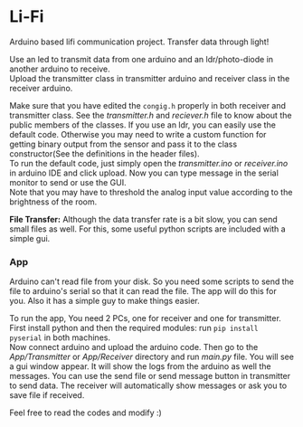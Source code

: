 # Li-Fi
Arduino based lifi communication project. Transfer data through light!  
  
Use an led to transmit data from one arduino and an ldr/photo-diode in another arduino to receive.  
Upload the transmitter class in transmitter arduino and receiver class in the receiver arduino.  
  
Make sure that you have edited the `congig.h` properly in both receiver and transmitter class. See the *transmitter.h* and *reciever.h* file to know about the public members of the classes. If you use an ldr, you can easily use the default code. Otherwise you may need to write a custom function for getting binary output from the sensor and pass it to the class constructor(See the definitions in the header files).  
To run the default code, just simply open the *transmitter.ino* or *receiver.ino* in arduino IDE and click upload. Now you can type message in the serial monitor to send or use the GUI.  
Note that you may have to threshold the analog input value according to the brightness of the room.    

**File Transfer:** Although the data transfer rate is a bit slow, you can send small files as well.
For this, some useful python scripts are included with a simple gui.

### App
Arduino can't read file from your disk. So you need some scripts to send the file to arduino's serial so that it can read the file. The app will do this for you. Also it has a simple guy to make things easier.    

To run the app, You need 2 PCs, one for receiver and one for transmitter. First install python and then the required modules: run `pip install pyserial` in both machines.  
Now connect arduino and upload the arduino code. Then go to the *App/Transmitter* or *App/Receiver* directory and run *main.py* file. You will see a gui window appear. It will show the logs from the arduino as well the messages. 
You can use the send file or send message button in transmitter to send data. The receiver will automatically show messages or ask you to save file if received.
   
Feel free to read the codes and modify :)